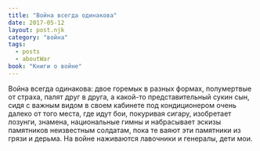 ```yaml
---
title: "Война всегда одинакова"
date: 2017-05-12
layout: post.njk
category: "война"
tags:
  - posts
  - aboutWar
book: "Книги о войне"
---
```


Война всегда одинакова: двое горемык в разных формах, полумертвые от страха, палят друг в друга, а какой-то представительный сукин сын, сидя с важным видом в своем кабинете под кондиционером очень далеко от того места, где идут бои, покуривая сигару, изобретает лозунги, знамена, национальные гимны и набрасывает эскизы памятников неизвестным солдатам, пока те ваяют эти памятники из грязи и дерьма. На войне наживаются лавочники и генералы, дети мои.
